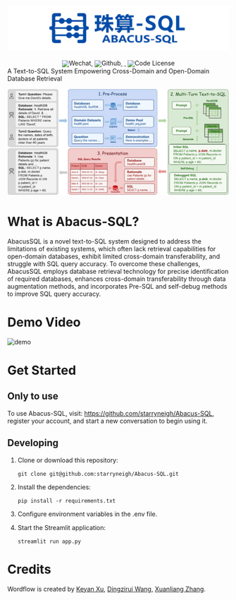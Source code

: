 ![Abacus-SQL](./assets/abacus-sql.png)
--
<div align="center" style="line-height: 1;">
    <a href="https://mp.weixin.qq.com/s/_llPtR4RWrH1QUQ9pvn7aQ" target="_blank" style="margin: 2px;">
        <img alt="Wechat" src="https://img.shields.io/badge/Abacus--SQL-Wechat-%23368B13?logo=wechat&logoColor=%23368B13" style="display: inline-block; vertical-align: middle;"/>
    </a>
    <a href="https://github.com/starryneigh/Abacus-SQL" target="_blank" style="margin: 2px;">
        <img alt="Github" src="https://img.shields.io/badge/Abacus--SQL-GitHub-black?logo=github&logoColor=white" style="display: inline-block; vertical-align: middle;"/>
    </a>
    <a href="https://huozi.8wss.com/abacus-sql/" target="_blank" style="margin: 2px;">
        <img alt="" src="https://img.shields.io/badge/Abacus--SQL-Demo-blue" style="display: inline-block; vertical-align: middle;"/>
    </a>
    <a href="LICENSE" style="margin: 2px;">
        <img alt="Code License" src="https://img.shields.io/badge/License-Apache_2.0-green.svg" style="display: inline-block; vertical-align: middle;"/>
    </a>
</div>
A Text-to-SQL System Empowering Cross-Domain and Open-Domain Database Retrieval

![example](./assets/example.png)

# What is Abacus-SQL?
AbacusSQL is a novel text-to-SQL system designed to address the limitations of existing systems, which often lack retrieval capabilities for open-domain databases, exhibit limited cross-domain transferability, and struggle with SQL query accuracy. To overcome these challenges, AbacusSQL employs database retrieval technology for precise identification of required databases, enhances cross-domain transferability through data augmentation methods, and incorporates Pre-SQL and self-debug methods to improve SQL query accuracy.
# Demo Video
![demo](./assets/Abacus-SQL_en_latest.gif)

# Get Started
## Only to use
To use Abacus-SQL, visit: https://github.com/starryneigh/Abacus-SQL, register your account, and start a new conversation to begin using it.
## Developing
1. Clone or download this repository:
    ```
    git clone git@github.com:starryneigh/Abacus-SQL.git
    ```

2. Install the dependencies:
    ```
    pip install -r requirements.txt
    ```

3. Configure environment variables in the .env file.

4. Start the Streamlit application:
    ```
    streamlit run app.py
    ```

# Credits
Wordflow is created by [Keyan Xu](https://github.com/starryneigh), [Dingzirui Wang](https://github.com/zirui-HIT/), [Xuanliang Zhang](https://zhxlia.github.io/).